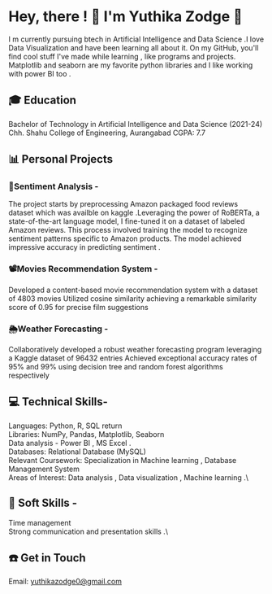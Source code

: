 # Hey, there ! 👋 I'm Yuthika Zodge 🌲 

I m currently pursuing btech in Artificial Intelligence and Data Science .I love Data Visualization and have been learning all about it. On my GitHub, you'll find cool stuff I've made while learning , like programs and projects. Matplotlib and seaborn are my favorite python libraries and I like working with power BI too . 


## 🎓 Education
Bachelor of Technology in Artificial Intelligence and Data Science (2021-24)
Chh. Shahu College of Engineering, Aurangabad
CGPA: 7.7 

## 📊 Personal Projects

### 💬Sentiment Analysis -
The project starts by preprocessing Amazon packaged food reviews dataset which was availble on kaggle .Leveraging the power of RoBERTa, a state-of-the-art language model, I fine-tuned it on a dataset of labeled Amazon reviews. This process involved training the model to recognize sentiment patterns specific to Amazon products. The model achieved impressive accuracy in predicting sentiment .

### 📽️Movies Recommendation System -
Developed a content-based movie recommendation system with a dataset of 4803 movies
Utilized cosine similarity achieving a remarkable similarity score of 0.95 for precise film suggestions

### 🌦️Weather Forecasting -
Collaboratively developed a robust weather forecasting program leveraging a Kaggle dataset of 96432 entries
Achieved exceptional accuracy rates of 95% and 99% using decision tree and random forest algorithms respectively

## 💻 Technical Skills-

Languages: Python, R, SQL  return\
Libraries:  NumPy, Pandas, Matplotlib, Seaborn\
Data analysis - Power BI , MS Excel .\
Databases: Relational Database (MySQL)\
Relevant Coursework: Specialization in Machine learning , Database Management System\
Areas of Interest: Data analysis , Data visualization , Machine learning .\

## 🧠 Soft Skills -

Time management \
Strong communication and presentation skills .\

## ☎️ Get in Touch

Email: yuthikazodge0@gmail.com


<!---
yuthika21z/yuthika21z is a ✨ special ✨ repository because its `README.md` (this file) appears on your GitHub profile.
You can click the Preview link to take a look at your changes.
--->
